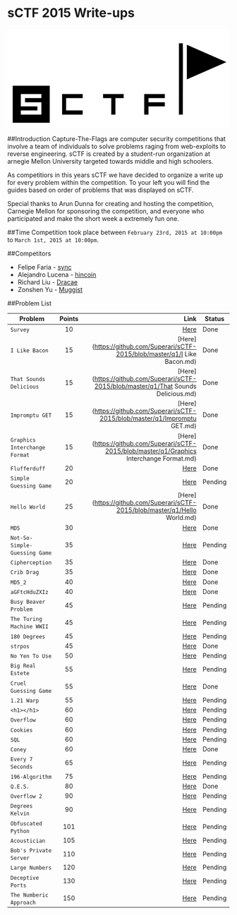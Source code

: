 sCTF 2015 Write-ups
=======

![logo](https://github.com/Superari/sCTF-2015/blob/master/q1/files/banner.png "logo")

##Introduction
Capture-The-Flags are computer security competitions that involve a team of individuals to solve problems raging from web-exploits to reverse engineering. sCTF is created by a student-run organization at arnegie Mellon University targeted towards middle and high schoolers.

As competitiors in this years sCTF we have decided to organize a write up for every problem within the competition. To your left you will find the guides based on order of problems that was displayed on sCTF.

Special thanks to Arun Dunna for creating and hosting the competition, Carnegie Mellon for sponsoring the competition, and everyone who participated and make the short week a extremely fun one.

##Time
Competition took place between ```February 23rd, 2015 at 10:00pm``` to ```March 1st, 2015 at 10:00pm```.

##Competitors

* Felipe Faria - [sync](https://github.com/Synchronizing)
* Alejandro Lucena - [hincoin](https://github.com/Hincoin)
* Richard Liu - [Dracae](https://github.com/Dracae)
* Zonshen Yu - [Muggist](https://github.com/Muggist)

##Problem List

| Problem                        | Points        | Link 																				 			   | Status  |
|--------------------------------|:-------------:| ---------------------------------------------------------------------------------------------------:| ------  |
| ```Survey```                         | 10            | [Here](https://github.com/Superari/sCTF-2015/blob/master/q1/Survey.md) 				 	   | Done    |
| ```I Like Bacon```                   | 15            | [Here](https://github.com/Superari/sCTF-2015/blob/master/q1/I Like Bacon.md) 		 		   | Done    |
| ```That Sounds Delicious```          | 15            | [Here](https://github.com/Superari/sCTF-2015/blob/master/q1/That Sounds Delicious.md) 		   | Done    |
| ```Impromptu GET```                  | 15            | [Here](https://github.com/Superari/sCTF-2015/blob/master/q1/Impromptu GET.md) 		 		   | Done    |
| ```Graphics Interchange Format```    | 15            | [Here](https://github.com/Superari/sCTF-2015/blob/master/q1/Graphics Interchange Format.md)   | Done	 |
| ```Flufferduff```                    | 20            | [Here](https://github.com/Superari/sCTF-2015/blob/master/q1/Flufferduff.md) 																			 		   | Done    |
| ```Simple Guessing Game```           | 20            | [Here](7) 																			 		   | Pending |
| ```Hello World```                    | 25            | [Here](https://github.com/Superari/sCTF-2015/blob/master/q1/Hello World.md) 				   | Done	 |
| ```MD5```                            | 30            | [Here](https://github.com/Superari/sCTF-2015/blob/master/q1/MD5.md) 	   	   			   	   | Done	 |
| ```Not-So-Simple-Guessing Game```    | 35            | [Here](10) 																	 			   | Pending |
| ```Cipherception```                  | 35            | [Here](https://github.com/Superari/sCTF-2015/blob/master/q1/Cipherception.md) 		  		   | Done	 |
| ```Crib Drag```                      | 35            | [Here](https://github.com/Superari/sCTF-2015/blob/master/q1/Crib%20Drag.md) 																				   | Done    |
| ```MD5_2```                          | 40            | [Here](https://github.com/Superari/sCTF-2015/blob/master/q1/MD5_2.md) 				 		   | Done 	 |
| ```aGFtcHduZXIz```                   | 40            | [Here](https://github.com/Superari/sCTF-2015/blob/master/q1/aGFtcHduZXIz.md) 																			 	   | Done    |
| ```Busy Beaver Problem```            | 45            | [Here](15) 																				   | Pending |
| ```The Turing Machine WWII```        | 45            | [Here](16) 																			 	   | Pending |
| ```180 Degrees```                    | 45            | [Here](17) 																			   	   | Pending |
| ```strpos```                         | 45            | [Here](https://github.com/Superari/sCTF-2015/blob/master/q1/strpos.md) 				 	   | Done	 |
| ```No Yen To Use```                  | 50            | [Here](19) 																			 	   | Pending |
| ```Big Real Estete```                | 55            | [Here](20) 																			 	   | Pending |
| ```Cruel Guessing Game```            | 55            | [Here](https://github.com/Superari/sCTF-2015/blob/master/q1/Cruel%20Guessing%20Game.md) 																			 	   | Done    |
| ```1.21 Warp```                      | 55            | [Here](22) 																			 	   | Pending |
| ```<h1></h1>```                      | 60            | [Here](23) 																			 	   | Pending |
| ```Overflow```                       | 60            | [Here](24) 																			 	   | Pending |
| ```Cookies```                        | 60            | [Here](25) 																			 	   | Pending |
| ```SQL```                            | 60            | [Here](26) 																			 	   | Pending |
| ```Coney```                          | 60            | [Here](https://github.com/Superari/sCTF-2015/blob/master/q1/Coney.md)  					   | Done 	 |
| ```Every 7 Seconds```                | 65            | [Here](28) 																			 	   | Pending |
| ```196-Algorithm```                  | 75            | [Here](29) 																			 	   | Pending |
| ```Q.E.S.```                         | 80            | [Here](https://github.com/Superari/sCTF-2015/blob/master/q1/QES.md) 																			 	   | Done    |
| ```Overflow 2```                     | 90            | [Here](31) 																			 	   | Pending |
| ```Degrees Kelvin```                 | 90            | [Here](32) 																			 	   | Pending |
| ```Obfuscated Python```              | 101           | [Here](33) 																			 	   | Pending |
| ```Acoustician```                    | 105           | [Here](34) 																			 	   | Pending |
| ```Bob's Private Server```           | 110           | [Here](35) 																			 	   | Pending |
| ```Large Numbers```                  | 120           | [Here](36) 																			 	   | Pending |
| ```Deceptive Ports```                | 130           | [Here](37) 																			 	   | Pending |
| ```The Numberic Approach```          | 150           | [Here](38) 																				   | Pending |
